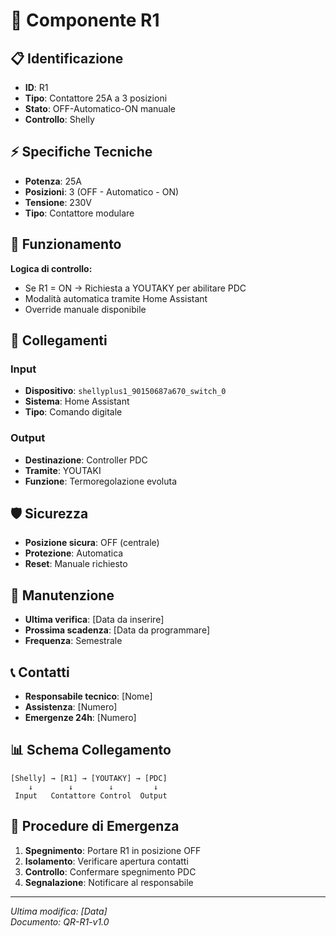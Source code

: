 # 🔌 Componente R1

## 📋 Identificazione
- **ID**: R1
- **Tipo**: Contattore 25A a 3 posizioni
- **Stato**: OFF-Automatico-ON manuale
- **Controllo**: Shelly

## ⚡ Specifiche Tecniche
- **Potenza**: 25A
- **Posizioni**: 3 (OFF - Automatico - ON)
- **Tensione**: 230V
- **Tipo**: Contattore modulare

## 🔄 Funzionamento
**Logica di controllo:**
- Se R1 = ON → Richiesta a YOUTAKY per abilitare PDC
- Modalità automatica tramite Home Assistant
- Override manuale disponibile

## 🔌 Collegamenti
### Input
- **Dispositivo**: `shellyplus1_90150687a670_switch_0`
- **Sistema**: Home Assistant
- **Tipo**: Comando digitale

### Output
- **Destinazione**: Controller PDC
- **Tramite**: YOUTAKI
- **Funzione**: Termoregolazione evoluta

## 🛡️ Sicurezza
- **Posizione sicura**: OFF (centrale)
- **Protezione**: Automatica
- **Reset**: Manuale richiesto

## 🔧 Manutenzione
- **Ultima verifica**: [Data da inserire]
- **Prossima scadenza**: [Data da programmare]
- **Frequenza**: Semestrale

## 📞 Contatti
- **Responsabile tecnico**: [Nome]
- **Assistenza**: [Numero]
- **Emergenze 24h**: [Numero]

## 📊 Schema Collegamento
```
[Shelly] → [R1] → [YOUTAKY] → [PDC]
    ↓        ↓        ↓         ↓
 Input   Contattore Control  Output
```

## 🚨 Procedure di Emergenza
1. **Spegnimento**: Portare R1 in posizione OFF
2. **Isolamento**: Verificare apertura contatti
3. **Controllo**: Confermare spegnimento PDC
4. **Segnalazione**: Notificare al responsabile

---
*Ultima modifica: [Data]*  
*Documento: QR-R1-v1.0*
